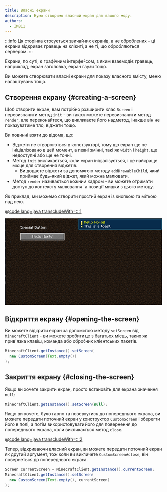 ```yaml
---
title: Власні екрани
description: Нумо створимо власний екран для вашого моду.
authors:
  - IMB11
---
```


:::info
Ця сторінка стосується звичайних екранів, а не оброблених – ці екрани відкриває гравець на клієнті, а не ті, що обробляються сервером.
:::

Екрани, по суті, є графічним інтерфейсом, з яким взаємодіє гравець, наприклад, екран заголовка, екран паузи тощо.

Ви можете створювати власні екрани для показу власного вмісту, меню налаштувань тощо.

## Створення екрану {#creating-a-screen}

Щоб створити екран, вам потрібно розширити клас `Screen` і перевизначити метод `init` - ви також можете перевизначити метод `render`, але переконайтеся, що викликаєте його надметод, інакше він не показуватиме тло, віджети тощо.

Ви повинні взяти до відома, що:

- Віджети не створюються в конструкторі, тому що екран ще не ініціалізовано в цей момент, а певні змінні, такі як `width` і `height`, ще недоступні або ще не точні.
- Метод `init` викликається, коли екран ініціалізується, і це найкраще місце для створення віджетів.
  - Ви додаєте віджети за допомогою методу `addDrawableChild`, який приймає будь-який віджет, який можна малювати.
- Метод `render` називається кожним кадром - ви можете отримати доступ до контексту малювання та позиції мишки з цього методу.

Як приклад, ми можемо створити простий екран із кнопкою та міткою над нею.

@[code lang=java transcludeWith=:::1](@/reference/latest/src/client/java/com/example/docs/rendering/screens/CustomScreen.java)

![Власний екран 1](/assets/develop/rendering/gui/custom-1-example.png)

## Відкриття екрану {#opening-the-screen}

Ви можете відкрити екран за допомогою методу `setScreen` від `MinecraftClient` - ви можете зробити це з багатьох місць, таких як прив'язка клавіш, команда або обробник клієнтських пакетів.

```java
MinecraftClient.getInstance().setScreen(
  new CustomScreen(Text.empty())
);
```

## Закриття екрану {#closing-the-screen}

Якщо ви хочете закрити екран, просто встановіть для екрана значення `null`:

```java
MinecraftClient.getInstance().setScreen(null);
```

Якщо ви хочете, було гарно та повернутися до попереднього екрана, ви можете передати поточний екран у конструктор `CustomScreen` і зберегти його в полі, а потім використовувати його для повернення до попереднього екрана, коли викликається метод `close`.

@[code lang=java transcludeWith=:::2](@/reference/latest/src/client/java/com/example/docs/rendering/screens/CustomScreen.java)

Тепер, відкриваючи власний екран, ви можете передати поточний екран як другий аргумент, тож коли ви викличете `CustomScreen#close`, він повернеться до попереднього екрана.

```java
Screen currentScreen = MinecraftClient.getInstance().currentScreen;
MinecraftClient.getInstance().setScreen(
  new CustomScreen(Text.empty(), currentScreen)
);
```
